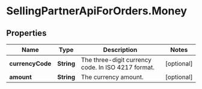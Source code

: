 # SellingPartnerApiForOrders.Money

## Properties

Name | Type | Description | Notes
------------ | ------------- | ------------- | -------------
**currencyCode** | **String** | The three-digit currency code. In ISO 4217 format. | [optional] 
**amount** | **String** | The currency amount. | [optional] 



